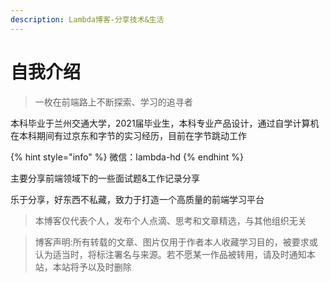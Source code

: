 ```yaml
---
description: Lambda博客-分享技术&生活
---
```


# 自我介绍

> 一枚在前端路上不断探索、学习的追寻者

本科毕业于兰州交通大学，2021届毕业生，本科专业产品设计，通过自学计算机在本科期间有过京东和字节的实习经历，目前在字节跳动工作

{% hint style="info" %}
微信：lambda-hd
{% endhint %}

主要分享前端领域下的一些面试题&工作记录分享

乐于分享，好东西不私藏，致力于打造一个高质量的前端学习平台

> 本博客仅代表个人，发布个人点滴、思考和文章精选，与其他组织无关

> 博客声明:所有转载的文章、图片仅用于作者本人收藏学习目的，被要求或认为适当时，将标注署名与来源。若不愿某一作品被转用，请及时通知本站，本站将予以及时删除
